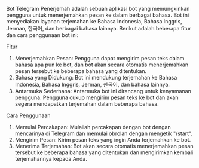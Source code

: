 Bot Telegram Penerjemah adalah sebuah aplikasi bot yang memungkinkan pengguna untuk menerjemahkan pesan ke dalam berbagai bahasa. Bot ini menyediakan layanan terjemahan ke Bahasa Indonesia, Bahasa Inggris, Jerman, 한국어, dan berbagai bahasa lainnya. Berikut adalah beberapa fitur dan cara penggunaan bot ini:

Fitur
1.	Menerjemahkan Pesan: Pengguna dapat mengirim pesan teks dalam bahasa apa pun ke bot, dan bot akan secara otomatis menerjemahkan pesan tersebut ke beberapa bahasa yang ditentukan.
2.	Bahasa yang Didukung: Bot ini mendukung terjemahan ke Bahasa Indonesia, Bahasa Inggris, Jerman, 한국어, dan bahasa lainnya.
3.	Antarmuka Sederhana: Antarmuka bot ini dirancang untuk kenyamanan pengguna. Pengguna cukup mengirim pesan teks ke bot dan akan segera mendapatkan terjemahan dalam beberapa bahasa.

Cara Penggunaan
1.	Memulai Percakapan: Mulailah percakapan dengan bot dengan mencarinya di Telegram dan memulai obrolan dengan mengetik "/start".
2.	Mengirim Pesan: Kirim pesan teks yang ingin Anda terjemahkan ke bot.
3.	Menerima Terjemahan: Bot akan secara otomatis menerjemahkan pesan tersebut ke beberapa bahasa yang ditentukan dan mengirimkan kembali terjemahannya kepada Anda.
